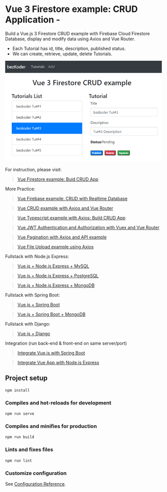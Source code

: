 # Vue 3 Firestore example: CRUD Application -

Build a Vue.js 3 Firestore CRUD example with Firebase Cloud Firestore Database, display and modify data using Axios and Vue Router.
- Each Tutorial has id, title, description, published status.
- We can create, retrieve, update, delete Tutorials.

![vue-3-firestore-crud-example](vue-3-firestore-crud-example.png)

For instruction, please visit:
> [Vue Firestore example: Buid CRUD App](https://www.bezkoder.com/vue-3-firestore/)

More Practice:
> [Vue Firebase example: CRUD with Realtime Database](https://www.bezkoder.com/vue-3-firebase/)

> [Vue CRUD example with Axios and Vue Router](https://www.bezkoder.com/vue-3-crud/)

> [Vue Typescript example with Axios: Build CRUD App](https://www.bezkoder.com/vue-3-typescript-axios/)

> [Vue JWT Authentication and Authorization with Vuex and Vue Router](https://www.bezkoder.com/vue-3-authentication-jwt/)

> [Vue Pagination with Axios and API example](https://www.bezkoder.com/vue-pagination-axios/)

> [Vue File Upload example using Axios](https://www.bezkoder.com/vue-axios-file-upload/)

Fullstack with Node.js Express:
> [Vue.js + Node.js Express + MySQL](https://www.bezkoder.com/vue-js-node-js-express-mysql-crud-example/)

> [Vue.js + Node.js Express + PostgreSQL](https://www.bezkoder.com/vue-node-express-postgresql/)

> [Vue.js + Node.js Express + MongoDB](https://www.bezkoder.com/vue-node-express-mongodb-mevn-crud/)

Fullstack with Spring Boot:
> [Vue.js + Spring Boot](https://www.bezkoder.com/spring-boot-vue-js-crud-example/)

> [Vue.js + Spring Boot + MongoDB](https://www.bezkoder.com/spring-boot-vue-mongodb/)

Fullstack with Django:
> [Vue.js + Django](https://www.bezkoder.com/django-vue-js-rest-framework/)

Integration (run back-end & front-end on same server/port)
> [Integrate Vue.js with Spring Boot](https://www.bezkoder.com/integrate-vue-spring-boot/)

> [Integrate Vue App with Node.js Express](https://www.bezkoder.com/serve-vue-app-express/)

## Project setup
```
npm install
```

### Compiles and hot-reloads for development
```
npm run serve
```

### Compiles and minifies for production
```
npm run build
```

### Lints and fixes files
```
npm run lint
```

### Customize configuration
See [Configuration Reference](https://cli.vuejs.org/config/).
